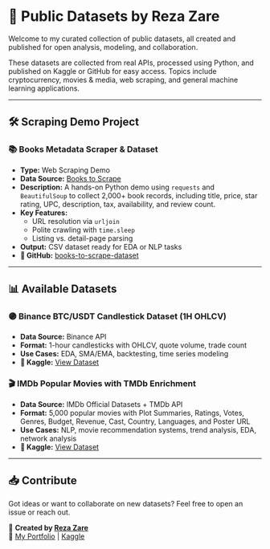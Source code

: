 # 📂 Public Datasets by Reza Zare

Welcome to my curated collection of public datasets, all created and published for open analysis, modeling, and collaboration.

These datasets are collected from real APIs, processed using Python, and published on Kaggle or GitHub for easy access. Topics include cryptocurrency, movies & media, web scraping, and general machine learning applications.

---

## 🛠️ Scraping Demo Project

### 📚 Books Metadata Scraper & Dataset
- **Type:** Web Scraping Demo  
- **Data Source:** [Books to Scrape](http://books.toscrape.com)  
- **Description:** A hands-on Python demo using `requests` and `BeautifulSoup` to collect 2,000+ book records, including title, price, star rating, UPC, description, tax, availability, and review count.  
- **Key Features:**  
  - URL resolution via `urljoin`  
  - Polite crawling with `time.sleep`  
  - Listing vs. detail-page parsing  
- **Output:** CSV dataset ready for EDA or NLP tasks  
- **🔗 GitHub:** [books-to-scrape-dataset](https://github.com/arezazare/public-datasets/blob/main/scraped_books.csv)

---

## 📊 Available Datasets

### 🟣 Binance BTC/USDT Candlestick Dataset (1H OHLCV)
- **Data Source:** Binance API  
- **Format:** 1-hour candlesticks with OHLCV, quote volume, trade count  
- **Use Cases:** EDA, SMA/EMA, backtesting, time series modeling  
- **🔗 Kaggle:** [View Dataset](https://www.kaggle.com/datasets/arezazare/binance-btcusdt-candlestick)

### 🎬 IMDb Popular Movies with TMDb Enrichment
- **Data Source:** IMDb Official Datasets + TMDb API  
- **Format:** 5,000 popular movies with Plot Summaries, Ratings, Votes, Genres, Budget, Revenue, Cast, Country, Languages, and Poster URL  
- **Use Cases:** NLP, movie recommendation systems, trend analysis, EDA, network analysis  
- **🔗 Kaggle:** [View Dataset](https://www.kaggle.com/datasets/arezazare/imdb-popular-movies-with-tmdb-enrichment)

---

## 📥 Contribute

Got ideas or want to collaborate on new datasets? Feel free to open an issue or reach out.

📌 **Created by [Reza Zare](https://www.linkedin.com/in/arezazare/)**  
🔗 [My Portfolio](https://arezazare.github.io) | [Kaggle](https://www.kaggle.com/arezazare)
